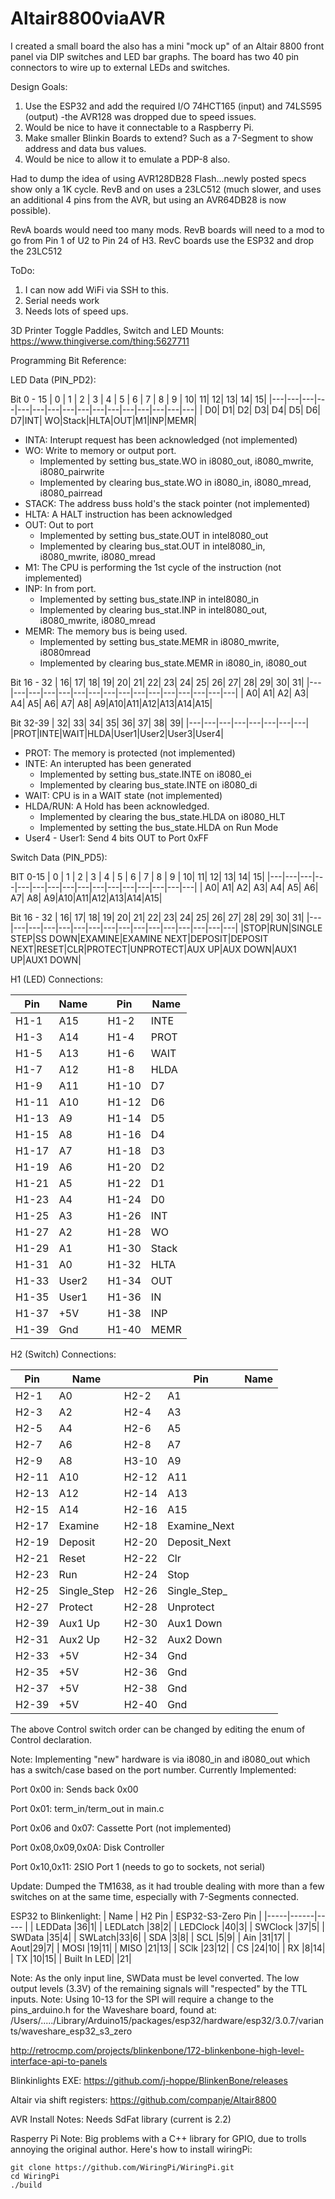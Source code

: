 # Altair8800viaAVR
I created a small board the also has a mini "mock up" of an Altair 8800 front panel via DIP switches and LED bar graphs.
The board has two 40 pin connectors to wire up to external LEDs and switches.

Design Goals:
1. Use the ESP32 and add the required I/O 74HCT165 (input) and 74LS595 (output) -the AVR128 was dropped due to speed issues.
1. Would be nice to have it connectable to a Raspberry Pi.
1. Make smaller Blinkin Boards to extend? Such as a 7-Segment to show address and data bus values.
1. Would be nice to allow it to emulate a PDP-8 also.

Had to dump the idea of using AVR128DB28 Flash...newly posted specs show only a 1K cycle. RevB and on uses a 23LC512 (much slower, and uses an additional 4 pins from the AVR, but using an AVR64DB28 is now possible).

RevA boards would need too many mods.
RevB boards will need to a mod to go from Pin 1 of U2 to Pin 24 of H3.
RevC boards use the ESP32 and drop the 23LC512

ToDo:
1. I can now add WiFi via SSH to this.
2. Serial needs work
3. Needs lots of speed ups.

3D Printer Toggle Paddles, Switch and LED Mounts:
https://www.thingiverse.com/thing:5627711

Programming Bit Reference:

LED Data (PIN_PD2):

Bit 0 - 15
| 0 | 1 | 2 | 3 | 4 | 5 | 6 | 7 | 8 | 9 | 10| 11| 12| 13| 14| 15| 
|---|---|---|---|---|---|---|---|---|---|---|---|---|---|---|---|
| D0| D1| D2| D3| D4| D5| D6| D7|INT| WO|Stack|HLTA|OUT|M1|INP|MEMR|

- INTA: Interupt request has been acknowledged (not implemented)
- WO: Write to memory or output port.
  - Implemented by setting bus_state.WO in i8080_out, i8080_mwrite, i8080_pairwrite
  - Implemented by clearing bus_state.WO in i8080_in, i8080_mread, i8080_pairread
- STACK: The address buss hold's the stack pointer (not implemented)
- HLTA: A HALT instruction has been acknowledged
- OUT: Out to port
  - Implemented by setting bus_state.OUT in intel8080_out
  - Implemented by clearing bus_stat.OUT in intel8080_in, i8080_mwrite, i8080_mread
- M1: The CPU is performing the 1st cycle of the instruction (not implemented)
- INP: In from port.
  - Implemented by setting bus_state.INP in intel8080_in
  - Implemented by clearing bus_stat.INP in intel8080_out, i8080_mwrite, i8080_mread
- MEMR: The memory bus is being used.
  - Implemented by setting bus_state.MEMR in i8080_mwrite, i8080mread
  - Implemented by clearing bus_state.MEMR in i8080_in, i8080_out 

Bit 16 - 32
| 16| 17| 18| 19| 20| 21| 22| 23| 24| 25| 26| 27| 28| 29| 30| 31|
|---|---|---|---|---|---|---|---|---|---|---|---|---|---|---|---|
| A0| A1| A2| A3| A4| A5| A6| A7| A8| A9|A10|A11|A12|A13|A14|A15|

Bit 32-39
| 32| 33| 34| 35| 36| 37| 38| 39|
|---|---|---|---|---|---|---|---|
|PROT|INTE|WAIT|HLDA|User1|User2|User3|User4|

- PROT: The memory is protected (not implemented)
- INTE: An interupted has been generated
   - Implemented by setting bus_state.INTE on i8080_ei
   - Implemented by clearing bus_state.INTE on i8080_di
- WAIT: CPU is in a WAIT state (not implemented)
- HLDA/RUN: A Hold has been acknowledged.
  - Implemented by clearing the bus_state.HLDA on i8080_HLT
  - Implemented by setting the bus_state.HLDA on Run Mode
- User4 - User1: Send 4 bits OUT to Port 0xFF 

Switch Data (PIN_PD5):

BIT 0-15
| 0 | 1 | 2 | 3 | 4 | 5 | 6 | 7 | 8 | 9 | 10| 11| 12| 13| 14| 15| 
|---|---|---|---|---|---|---|---|---|---|---|---|---|---|---|---|
| A0| A1| A2| A3| A4| A5| A6| A7| A8| A9|A10|A11|A12|A13|A14|A15|

Bit 16 - 32
| 16| 17| 18| 19| 20| 21| 22| 23| 24| 25| 26| 27| 28| 29| 30| 31|
|---|---|---|---|---|---|---|---|---|---|---|---|---|---|---|---|
|STOP|RUN|SINGLE STEP|SS DOWN|EXAMINE|EXAMINE NEXT|DEPOSIT|DEPOSIT NEXT|RESET|CLR|PROTECT|UNPROTECT|AUX UP|AUX DOWN|AUX1 UP|AUX1 DOWN|


H1 (LED) Connections:

| Pin | Name |  | Pin | Name |
|-----|------|---|-----|------|
|H1-1 |A15| |H1-2 | INTE |
|H1-3 |A14| |H1-4 | PROT |
|H1-5 |A13| |H1-6 | WAIT |
|H1-7 |A12| |H1-8 | HLDA |
|H1-9 |A11| |H1-10 | D7 |
|H1-11 |A10| |H1-12 | D6 |
|H1-13 |A9| |H1-14 | D5 |
|H1-15 |A8| |H1-16 | D4 |
|H1-17 |A7| |H1-18 | D3 |
|H1-19 |A6| |H1-20 | D2 |
|H1-21 |A5| |H1-22 | D1 |
|H1-23 |A4| |H1-24 | D0 |
|H1-25 |A3| |H1-26 | INT |
|H1-27 |A2| |H1-28 | WO |
|H1-29 |A1| |H1-30 | Stack |
|H1-31 |A0| |H1-32 | HLTA |
|H1-33 |User2| |H1-34 | OUT |
|H1-35 |User1| |H1-36 | IN |
|H1-37 |+5V| |H1-38 | INP |
|H1-39 |Gnd| |H1-40 | MEMR |

H2 (Switch) Connections:

| Pin | Name |  | Pin | Name |
|-----|------|---|-----|------|
|H2-1 |A0|H2-2 |A1|
|H2-3 |A2|H2-4 |A3|
|H2-5 |A4|H2-6 |A5|
|H2-7 |A6|H2-8 |A7|
|H2-9 |A8|H3-10 |A9|
|H2-11 |A10|H2-12 |A11|
|H2-13 |A12|H2-14 |A13|
|H2-15 |A14|H2-16 |A15|
|H2-17 |Examine|H2-18 |Examine_Next|
|H2-19 |Deposit|H2-20 |Deposit_Next|
|H2-21 |Reset|H2-22 |Clr|
|H2-23 |Run|H2-24 |Stop|
|H2-25 |Single_Step|H2-26 |Single_Step_|
|H2-27 |Protect|H2-28 |Unprotect|
|H2-39 |Aux1 Up|H2-30 |Aux1 Down|
|H2-31 |Aux2 Up|H2-32 |Aux2 Down|
|H2-33 |+5V|H2-34 |Gnd|
|H2-35 |+5V|H2-36 |Gnd|
|H2-37 |+5V|H2-38 |Gnd|
|H2-39 |+5V|H2-40 |Gnd|

The above Control switch order can be changed by editing the enum of Control declaration.

Note: Implementing "new" hardware is via i8080_in and i8080_out which has a switch/case based on the port number.
Currently Implemented:

Port 0x00 in: Sends back 0x00

Port 0x01: term_in/term_out in main.c

Port 0x06 and 0x07: Cassette Port (not implemented)

Port 0x08,0x09,0x0A: Disk Controller

Port 0x10,0x11: 2SIO Port 1 (needs to go to sockets, not serial)

Update: Dumped the TM1638, as it had trouble dealing with more than a few switches on at the same time, especially with 7-Segments
connected. 

ESP32 to Blinkenlight:
| Name | H2 Pin | ESP32-S3-Zero Pin |
|-----|------|----- |
| LEDData |36|1|
| LEDLatch |38|2|
| LEDClock |40|3|
| SWClock |37|5|
| SWData |35|4|
| SWLatch|33|6|
| SDA |3|8|
| SCL |5|9|
| Ain |31|17|
| Aout|29|7|
| MOSI |19|11|
| MISO |21|13|
| SClk |23|12|
| CS |24|10|
| RX |8|14|
| TX |10|15|
| Built In LED| |21|

Note: As the only input line, SWData must be level converted. The low output levels (3.3V) of the remaining signals will "respected" by the TTL inputs.
Note: Using 10-13 for the SPI will require a change to the pins_arduino.h for the Waveshare board, found at: /Users/...../Library/Arduino15/packages/esp32/hardware/esp32/3.0.7/variants/waveshare_esp32_s3_zero


http://retrocmp.com/projects/blinkenbone/172-blinkenbone-high-level-interface-api-to-panels

Blinkinlights EXE:
https://github.com/j-hoppe/BlinkenBone/releases

Altair via shift registers: 
https://github.com/companje/Altair8800

AVR Install Notes:
Needs SdFat library (current is 2.2)

Rasperry Pi Note:
Big problems with a C++ library for GPIO, due to trolls annoying the original author. Here's how to install wiringPi:

```
git clone https://github.com/WiringPi/WiringPi.git
cd WiringPi
./build
```
